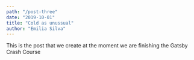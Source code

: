 ```yaml
---
path: "/post-three"
date: "2019-10-01"
title: "Cold as unussual"
author: "Emilia Silva"
---
```


This is the post that we create at the moment we are finishing the Gatsby Crash Course